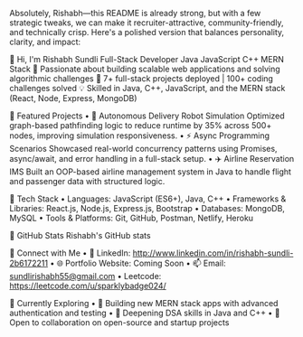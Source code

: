 Absolutely, Rishabh—this README is already strong, but with a few strategic tweaks, we can make it recruiter-attractive, community-friendly, and technically crisp. Here's a polished version that balances personality, clarity, and impact:

👋 Hi, I'm Rishabh Sundli
Full-Stack Developer  Java  JavaScript  C++  MERN Stack
🚀 Passionate about building scalable web applications and solving algorithmic challenges
🎯 7+ full-stack projects deployed | 100+ coding challenges solved
💡 Skilled in Java, C++, JavaScript, and the MERN stack (React, Node, Express, MongoDB)

🔹 Featured Projects
• 	🚗 Autonomous Delivery Robot Simulation
Optimized graph-based pathfinding logic to reduce runtime by 35% across 500+ nodes, improving simulation responsiveness.
• 	⚡ Async Programming Scenarios
Showcased real-world concurrency patterns using Promises, async/await, and error handling in a full-stack setup.
• 	✈️ Airline Reservation IMS
Built an OOP-based airline management system in Java to handle flight and passenger data with structured logic.

🔹 Tech Stack
• 	Languages: JavaScript (ES6+), Java, C++
• 	Frameworks & Libraries: React.js, Node.js, Express.js, Bootstrap
• 	Databases: MongoDB, MySQL
• 	Tools & Platforms: Git, GitHub, Postman, Netlify, Heroku

🔹 GitHub Stats
Rishabh's GitHub stats

🔹 Connect with Me
• 	💼 LinkedIn: http://www.linkedin.com/in/rishabh-sundli-2b6172211
• 	🌐 Portfolio Website: Coming Soon
• 	📫 Email: sundlirishabh55@gmail.com
•      Leetcode: https://leetcode.com/u/sparklybadge024/

🔹 Currently Exploring
• 	🔭 Building new MERN stack apps with advanced authentication and testing
• 	🌱 Deepening DSA skills in Java and C++
• 	🤝 Open to collaboration on open-source and startup projects

